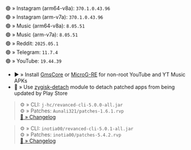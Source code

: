 🟢 » Instagram (arm64-v8a): `370.1.0.43.96`  
🟢 » Instagram (arm-v7a): `370.1.0.43.96`  
🟢 » Music (arm64-v8a): `8.05.51`  
🟢 » Music (arm-v7a): `8.05.51`  
🟢 » Reddit: `2025.05.1`  
🟢 » Telegram: `11.7.4`  
🟢 » YouTube: `19.44.39`  

- ▶️ » Install [GmsCore](https://github.com/ReVanced/GmsCore/releases) or [MicroG-RE](https://github.com/WSTxda/MicroG-RE/releases) for non-root YouTube and YT Music APKs  
- 🛑 » Use [zygisk-detach](https://github.com/j-hc/zygisk-detach) module to detach patched apps from being updated by Play Store
  
> ⚙️ » CLI: `j-hc/revanced-cli-5.0.0-all.jar`  
> ⚙️ » Patches: `Aunali321/patches-1.6.1.rvp`  
[🔗 » Changelog](https://github.com/Aunali321/ReVancedExperiments/releases/tag/v1.6.1)

> ⚙️ » CLI: `inotia00/revanced-cli-5.0.1-all.jar`  
> ⚙️ » Patches: `inotia00/patches-5.4.2.rvp`  
[🔗 » Changelog](https://github.com/inotia00/revanced-patches/releases/tag/v5.4.2)  

